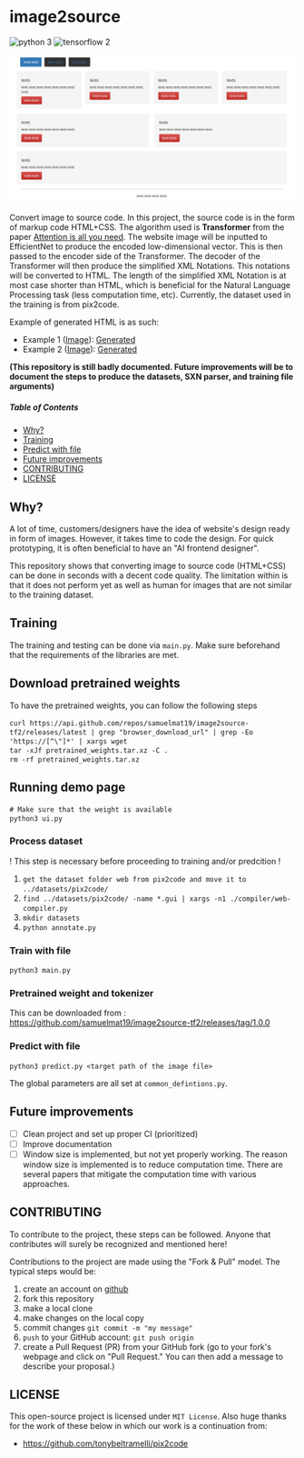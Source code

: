 # image2source

![python 3](https://img.shields.io/badge/python-3-blue.svg)
![tensorflow 2](https://img.shields.io/badge/tensorflow-2-orange.svg)

![](assets/example.png)

Convert image to source code. In this project, the source code is in the form of 
 markup code HTML+CSS. The algorithm used is **Transformer** from the paper [Attention is all you need](https://arxiv.org/abs/1706.03762).
 The website image will be inputted to EfficientNet to produce the encoded low-dimensional vector. 
This is then passed to
 the encoder side of the Transformer. The decoder of the Transformer will then produce the simplified XML Notations.
 This notations will be converted to HTML. The length of the simplified XML Notation is at most case shorter than HTML, which is
 beneficial for the Natural Language Processing task (less computation time, etc). Currently,
 the dataset used in the training is from pix2code.

Example of generated HTML is as such:
- Example 1 ([Image](assets/transformer_input_img_0.png)): [Generated](assets/generated_0.html)
- Example 2 ([Image](assets/transformer_input_img_1.png)): [Generated](assets/generated_1.html)

**(This repository is still badly documented. Future improvements will be to document
the steps to produce the datasets, SXN parser, and training file arguments)**

##### Table of Contents  
- [Why?](#why)
- [Training](#training)
- [Predict with file](#predict-with-file)
- [Future improvements](#future-improvements)
- [CONTRIBUTING](#contributing)
- [LICENSE](#license)

## Why?
A lot of time, customers/designers have the idea of website's design ready in form
of images. However, it takes time to code the design. For quick prototyping, it is 
often beneficial to have an "AI frontend designer".

This repository shows that converting image to source code (HTML+CSS) can be done in
seconds with a decent code quality. The limitation within is that it does not perform yet as well
as human for images that are not similar to the training dataset.

## Training
The training and testing can be done via `main.py`. Make sure beforehand that the requirements of 
the libraries are met.

## Download pretrained weights
To have the pretrained weights, you can follow the following steps
```
curl https://api.github.com/repos/samuelmat19/image2source-tf2/releases/latest | grep "browser_download_url" | grep -Eo 'https://[^\"]*' | xargs wget
tar -xJf pretrained_weights.tar.xz -C .
rm -rf pretrained_weights.tar.xz
 ```

## Running demo page
``` 
# Make sure that the weight is available
python3 ui.py
```

### Process dataset
! This step is necessary before proceeding to training and/or predcition !
1. `get the dataset folder web from pix2code and move it to ../datasets/pix2code/`
1. `find ../datasets/pix2code/ -name *.gui | xargs -n1 ./compiler/web-compiler.py`
1. `mkdir datasets`
1. `python annotate.py`


### Train with file
```python3 
python3 main.py
```

### Pretrained weight and tokenizer
This can be downloaded from : https://github.com/samuelmat19/image2source-tf2/releases/tag/1.0.0

### Predict with file
```python3 
python3 predict.py <target path of the image file>
```

The global parameters are all set at `common_defintions.py`.

## Future improvements
- [ ] Clean project and set up proper CI (prioritized)
- [ ] Improve documentation
- [ ] Window size is implemented, but not yet properly working. The reason
window size is implemented is to reduce computation time. There are several papers
that mitigate the computation time with various approaches.

## CONTRIBUTING
To contribute to the project, these steps can be followed. Anyone that contributes will surely be recognized and mentioned here!

Contributions to the project are made using the "Fork & Pull" model. The typical steps would be:

1. create an account on [github](https://github.com)
2. fork this repository
3. make a local clone
4. make changes on the local copy
5. commit changes `git commit -m "my message"`
6. `push` to your GitHub account: `git push origin`
7. create a Pull Request (PR) from your GitHub fork
(go to your fork's webpage and click on "Pull Request."
You can then add a message to describe your proposal.)
   

## LICENSE
This open-source project is licensed under `MIT License`.
Also huge thanks for the work of these below in which our work is a continuation from:
+ https://github.com/tonybeltramelli/pix2code
